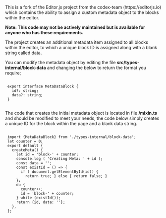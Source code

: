 <p>This is a fork of the Editor.js project from the codex-team (https://editorjs.io) which contains the ability to assign a custom metadata object to the blocks within the editor.</p>

<p><b>Note: This code may not be actively maintained but is available for anyone who has these requirements.</b></p>

<p>The project creates an additional metadata item assigned to all blocks within the editor, to which a unique block ID is assigned along with a blank string called data.</p>

<p>You can modify the metadata object by editing the file <b>src/types-internal/block-data</b> and changing the below to return the format you require;</p>

<code>
 export interface MetaDataBlock {
   id?: string;
   data?: string;
 }
 </code>

 <p>The code that creates the initial metadata object is located in file <b>/mixin.ts</b> and should be modified to meet your needs, the code below simply creates a unique ID for the block within the page and a blank data string.</p>

 <code>
 import {MetaDataBlock} from './types-internal/block-data';
 let counter = 0;
 export default {
   createMeta() {
     let id = 'block-' + counter;
     console.log ( 'Creating Meta: ' + id );
     const data = '';
     const existId = () => {
       if ( document.getElementById(id)) {
         return true; } else { return false; }
     };
     do {
       counter++;
       id = 'block-' + counter;
     } while (existId());
     return {id, data: ''};
   },
 };
 </code>
